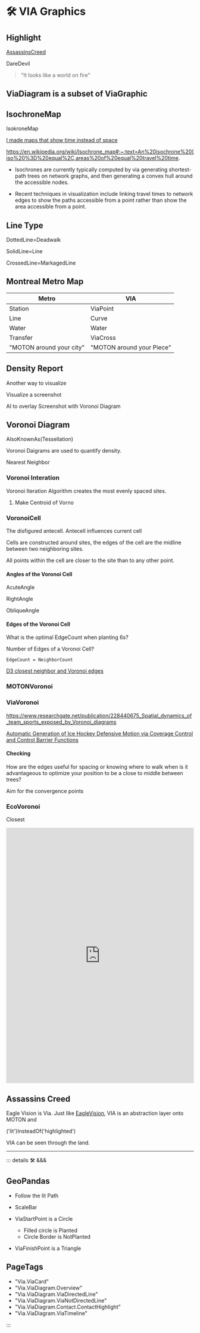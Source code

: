 # 🛠 VIA Graphics

## Highlight

[AssassinsCreed](https://www.youtube.com/watch?v=toW9lHSJ5Tg&ab_channel=AKG29)

DareDevil

> "It looks like a world on fire"

## ViaDiagram is a subset of ViaGraphic

## IsochroneMap

IsokroneMap

[I made maps that show time instead of space](https://www.youtube.com/watch?v=rC2VQ-oyDG0&ab_channel=V%C3%A1clavVolhejn)

<https://en.wikipedia.org/wiki/Isochrone_map#:~:text=An%20isochrone%20(iso%20%3D%20equal%2C,areas%20of%20equal%20travel%20time>.

- Isochrones are currently typically computed by via generating shortest-path trees on network graphs, and then generating a convex hull around the accessible nodes.

- Recent techniques in visualization include linking travel times to network edges to show the paths accessible from a point rather than show the area accessible from a point.

## Line Type

DottedLine=Deadwalk

SolidLine=Line

CrossedLine=MarkagedLine

## Montreal Metro Map

| Metro | VIA |
| ------ | ------ |
| Station | ViaPoint |
| Line | Curve |
| Water | Water |
| Transfer | ViaCross |
| "MOTON around your city" | "MOTON around your Piece" |

## Density Report

Another way to visualize

Visualize a screenshot

AI to overlay Screenshot with Voronoi Diagram

## Voronoi Diagram

AlsoKnownAs(Tessellation)

Voronoi Daigrams are used to quantify density.

Nearest Neighbor

### Voronoi Interation

Voronoi Iteration Algorithm creates the most evenly spaced sites.

1. Make Centroid of Vorno

### VoronoiCell

The disfigured antecell. Antecell influences current cell

Cells are constructed around sites, the edges of the cell are the midline between two neighboring sites.

All points within the cell are closer to the site than to any other point.

#### Angles of the Voronoi Cell

AcuteAngle

RightAngle

ObliqueAngle

#### Edges of the Voronoi Cell

What is the optimal EdgeCount when planting 6s?

Number of Edges of a Voronoi Cell?

`EdgeCount = NeighborCount`

[D3 closest neighbor and Voronoi edges](https://d3js.org/d3-delaunay/voronoi#voronoi_neighbors)

### <motor>MOTONVoronoi</motor>

### <via>ViaVoronoi</via>

<https://www.researchgate.net/publication/228440675_Spatial_dynamics_of_team_sports_exposed_by_Voronoi_diagrams>

[Automatic Generation of Ice Hockey Defensive Motion via
Coverage Control and Control Barrier Functions
](https://arxiv.org/pdf/2111.10804.pdf)

#### Checking

How are the edges useful for spacing or knowing where to walk when is it advantageous to optimize your position to be a close to middle between trees?

Aim for the convergence points

### <ekos>EcoVoronoi</ekos>

Closest

<iframe width="100%" height="684" frameborder="0"
  src="https://observablehq.com/embed/@d3/circle-dragging-iii?cells=chart"></iframe>

## Assassins Creed

Eagle Vision is Via. Just like [EagleVision](https://www.youtube.com/watch?v=toW9lHSJ5Tg), VIA is an abstraction layer onto MOTON and

('lit')InsteadOf('highlighted')

VIA can be seen through the land.

---

<!-- =================================================== -->
<!-- =================================================== -->
<!-- =================================================== -->
<!-- =================================================== -->
<!-- =================================================== -->
::: details 🛠 &&&

## GeoPandas

- Follow the lit Path
- ScaleBar
- ViaStartPoint is a Circle
    - Filled circle is Planted
    - Circle Border is NotPlanted

- ViaFinishPoint is a Triangle

<h2>PageTags</h2>

- "Via.ViaCard"
- "Via.ViaDiagram.Overview"
- "Via.ViaDiagram.ViaDirectedLine"
- "Via.ViaDiagram.ViaNotDirectedLine"
- "Via.ViaDiagram.Contact.ContactHighlight"
- "Via.ViaDiagram.ViaTimeline"

:::
